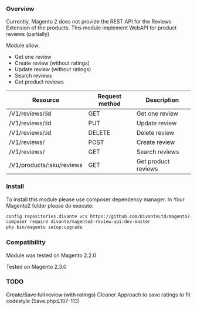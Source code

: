 ### Overview
Currently, Magento 2 does not provide the REST API for the Reviews Extension of the products.
This module implement WebAPI for product reviews (partially)

Module allow:
- Get one review
- Create review (without ratings)
- Update review (without ratings)
- Search reviews
- Get product reviews

| Resource | Request method | Description |
| ------------- | ------------- | ------------- |
| /V1/reviews/:id | GET | Get one review |
| /V1/reviews/:id | PUT | Update review |
| /V1/reviews/:id | DELETE | Delete review |
| /V1/reviews/ | POST | Create review |
| /V1/reviews/ | GET |  Search reviews |
| /V1/products/:sku/reviews | GET | Get product reviews |

### Install

To install this module please use composer dependency manager. In Your Magento2 folder please do execute:

```bash
config repositories.divante vcs https://github.com/DivanteLtd/magento2-review-api.git
composer require divante/magento2-review-api:dev-master
php bin/magento setup:upgrade
```

### Compatibility
Module was tested on Magento 2.2.0

Tested on Magento 2.3.0

### TODO
~~Create/Save full review (with ratings)~~
Cleaner Approach to save ratings to fit codestyle (Save.php:L107-113)
